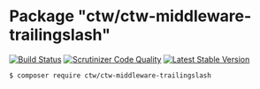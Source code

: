 # Package "ctw/ctw-middleware-trailingslash"

[![Build Status](https://scrutinizer-ci.com/g/jonathanmaron/ctw-middleware-trailingslash/badges/build.png?b=master)](https://scrutinizer-ci.com/g/jonathanmaron/ctw-middleware-trailingslash/build-status/master)
[![Scrutinizer Code Quality](https://scrutinizer-ci.com/g/jonathanmaron/ctw-middleware-trailingslash/badges/quality-score.png?b=master)](https://scrutinizer-ci.com/g/jonathanmaron/ctw-middleware-trailingslash/?branch=master)
[![Latest Stable Version](https://poser.pugx.org/ctw/ctw-middleware-trailingslash/v/stable)](https://packagist.org/packages/ctw/ctw-middleware-trailingslash)

```bash
$ composer require ctw/ctw-middleware-trailingslash
```
